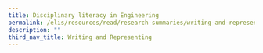 ```yaml
---
title: Disciplinary literacy in Engineering
permalink: /elis/resources/read/research-summaries/writing-and-representing/disciplinary-literacy-engineering/
description: ""
third_nav_title: Writing and Representing
---
```

